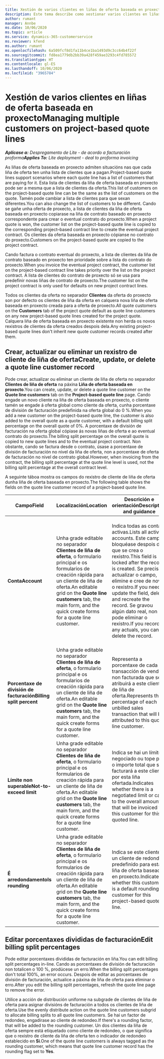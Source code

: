 ```yaml
---
title: Xestión de varios clientes en liñas de oferta baseada en proxecto
description: Este tema describe como xestionar varios clientes en liñas de oferta baseada en proxecto.
author: rumant
manager: Annbe
ms.date: 10/06/2020
ms.topic: article
ms.service: dynamics-365-customerservice
ms.reviewer: kfend
ms.author: rumant
ms.openlocfilehash: 6a509fcf8d1fa11b4ce1ba1493d9c3cc64b4f22f
ms.sourcegitcommit: fd8ea1779db2bb39a428f459ae3293c4fd785572
ms.translationtype: HT
ms.contentlocale: gl-ES
ms.lasthandoff: 10/06/2020
ms.locfileid: "3965784"
---
```

# <a name="managing-multiple-customers-on-project-based-quote-lines"></a><span data-ttu-id="9b44d-103">Xestión de varios clientes en liñas de oferta baseada en proxecto</span><span class="sxs-lookup"><span data-stu-id="9b44d-103">Managing multiple customers on project-based quote lines</span></span>

<span data-ttu-id="9b44d-104">_**Aplícase a:** Despregamento de Lite - de acordo a facturación proforma_</span><span class="sxs-lookup"><span data-stu-id="9b44d-104">_**Applies To:** Lite deployment - deal to proforma invoicing_</span></span>

<span data-ttu-id="9b44d-105">As liñas de oferta baseada en proxecto admiten situacións nas que cada liña de oferta ten unha lista de clientes que a pagan.</span><span class="sxs-lookup"><span data-stu-id="9b44d-105">Project-based quote lines support scenarios where each quote line has a list of customers that are paying for it.</span></span> <span data-ttu-id="9b44d-106">Esta lista de clientes da liña de oferta baseada en proxecto pode ser a mesma que a lista de clientes da oferta.</span><span class="sxs-lookup"><span data-stu-id="9b44d-106">This list of customers on the project-based quote line can be the same as the list of customers on the quote.</span></span> <span data-ttu-id="9b44d-107">Tamén pode cambiar a lista de clientes para que sexan diferentes.</span><span class="sxs-lookup"><span data-stu-id="9b44d-107">You can also change the list of customers to be different.</span></span> <span data-ttu-id="9b44d-108">Cando se gañe unha oferta de proxecto, a lista de clientes da liña de oferta baseada en proxecto copiarase na liña de contrato baseado en proxecto correspondente para crear o eventual contrato do proxecto.</span><span class="sxs-lookup"><span data-stu-id="9b44d-108">When a project quote is won, the customer list on the project-based quote line is copied to the corresponding project–based contract line to create the eventual project contract.</span></span> <span data-ttu-id="9b44d-109">Os clientes da oferta baseada en proxecto cópianse no contrato do proxecto.</span><span class="sxs-lookup"><span data-stu-id="9b44d-109">Customers on the project-based quote are copied to the project contract.</span></span>

<span data-ttu-id="9b44d-110">Cando factura o contrato eventual do proxecto, a lista de clientes da liña de contrato baseado en proxecto ten prioridade sobre a lista do contrato do proxecto.</span><span class="sxs-lookup"><span data-stu-id="9b44d-110">When you invoice the eventual project contract, the customer list on the project-based contract line takes priority over the list on the project contract.</span></span> <span data-ttu-id="9b44d-111">A lista de clientes do contrato de proxecto só se usa para predefinir novas liñas de contrato de proxecto.</span><span class="sxs-lookup"><span data-stu-id="9b44d-111">The customer list on the project contract is only used for defaults on new project contract lines.</span></span>

<span data-ttu-id="9b44d-112">Todos os clientes da oferta no separador **Clientes** da oferta do proxecto son por defecto os clientes de liña da oferta en calquera nova liña de oferta baseada en proxecto creada para a oferta de proxecto.</span><span class="sxs-lookup"><span data-stu-id="9b44d-112">All quote customers on the **Customers** tab of the project quote default as quote line customers on any new project-based quote lines created for the project quote.</span></span> <span data-ttu-id="9b44d-113">Calquera liña de oferta baseada en proxecto existente non herda os novos rexistros de clientes da oferta creados despois dela.</span><span class="sxs-lookup"><span data-stu-id="9b44d-113">Any existing project-based quote lines don't inherit new quote customer records created after them.</span></span>

## <a name="create-update-or-delete-a-quote-line-customer-record"></a><span data-ttu-id="9b44d-114">Crear, actualizar ou eliminar un rexistro de cliente de liña de oferta</span><span class="sxs-lookup"><span data-stu-id="9b44d-114">Create, update, or delete a quote line customer record</span></span>

<span data-ttu-id="9b44d-115">Pode crear, actualizar ou eliminar un cliente de liña de oferta no separador **Clientes de liña de oferta** na páxina **Liña de oferta baseada en proxecto**.</span><span class="sxs-lookup"><span data-stu-id="9b44d-115">You can create, update, or delete a quote line customer on the **Quote line customers** tab on the **Project-based quote line** page.</span></span> <span data-ttu-id="9b44d-116">Cando engade un novo cliente na liña de oferta baseada en proxecto, o cliente tamén se engade á oferta global como cliente da oferta, cunha porcentaxe de división de facturación predefinida na oferta global do 0 %.</span><span class="sxs-lookup"><span data-stu-id="9b44d-116">When you add a new customer on the project-based quote line, the customer is also added to the overall quote as a quote customer, with a default billing split percentage on the overall quote of 0%.</span></span> <span data-ttu-id="9b44d-117">A porcentaxe de división de facturación na oferta global cópiase ás novas liñas de oferta e ao eventual contrato do proxecto.</span><span class="sxs-lookup"><span data-stu-id="9b44d-117">The billing split percentage on the overall quote is copied to new quote lines and to the eventual project contract.</span></span> <span data-ttu-id="9b44d-118">Non obstante, cando se factura desde o contrato, úsase a porcentaxe de división de facturación no nivel da liña de oferta, non a porcentaxe de oferta de facturación no nivel de contrato global.</span><span class="sxs-lookup"><span data-stu-id="9b44d-118">However, when invoicing from the contract, the billing split percentage at the quote line level is used, not the billing split percentage at the overall contract level.</span></span> 

<span data-ttu-id="9b44d-119">A seguinte táboa mostra os campos do rexistro de cliente de liña de oferta dunha liña de oferta baseada en proxecto.</span><span class="sxs-lookup"><span data-stu-id="9b44d-119">The following table shows the fields on the quote line customer record of a project-based quote line.</span></span>

| <span data-ttu-id="9b44d-120">Campo</span><span class="sxs-lookup"><span data-stu-id="9b44d-120">Field</span></span> | <span data-ttu-id="9b44d-121">Localización</span><span class="sxs-lookup"><span data-stu-id="9b44d-121">Location</span></span> | <span data-ttu-id="9b44d-122">Descrición e orientación</span><span class="sxs-lookup"><span data-stu-id="9b44d-122">Description and guidance</span></span> | <span data-ttu-id="9b44d-123">Impacto descendente</span><span class="sxs-lookup"><span data-stu-id="9b44d-123">Downstream impact</span></span> |
| --- | --- | --- | --- |
| <span data-ttu-id="9b44d-124">**Conta**</span><span class="sxs-lookup"><span data-stu-id="9b44d-124">**Account**</span></span> | <span data-ttu-id="9b44d-125">Unha grade editable no separador **Clientes de liña de oferta**, o formulario principal e os formularios de creación rápida para un cliente de liña de oferta.</span><span class="sxs-lookup"><span data-stu-id="9b44d-125">An editable grid on the **Quote line customers** tab, the main form, and the quick create forms for a quote line customer.</span></span> | <span data-ttu-id="9b44d-126">Indica todas as contas activas.</span><span class="sxs-lookup"><span data-stu-id="9b44d-126">Lists all active accounts.</span></span> <span data-ttu-id="9b44d-127">Este campo bloquéase despois de que se crea o rexistro.</span><span class="sxs-lookup"><span data-stu-id="9b44d-127">This field is locked after the record is created.</span></span> <span data-ttu-id="9b44d-128">Se precisa actualizar o campo, elimine e cree de novo o rexistro.</span><span class="sxs-lookup"><span data-stu-id="9b44d-128">If you need to update the field, delete and recreate the record.</span></span> <span data-ttu-id="9b44d-129">Se gravou algún dato real, non pode eliminar o rexistro.</span><span class="sxs-lookup"><span data-stu-id="9b44d-129">If you recorded any actuals, you can't delete the record.</span></span> | <span data-ttu-id="9b44d-130">Cando escolle unha conta da lista principal de contas para engadir, o cliente da liña de oferta tamén se engade como cliente da oferta ao gardalo.</span><span class="sxs-lookup"><span data-stu-id="9b44d-130">When you pick an account from the master list of accounts to add, the quote line customer is also added as a quote customer when you save it.</span></span> <span data-ttu-id="9b44d-131">Cando se gaña unha oferta, os clientes de liña de oferta tamén se copian aos clientes de liña de contrato do proxecto.</span><span class="sxs-lookup"><span data-stu-id="9b44d-131">When a quote is won, quote line customers are copied to the project contract line customers.</span></span> |
| <span data-ttu-id="9b44d-132">**Porcentaxe de división de facturación**</span><span class="sxs-lookup"><span data-stu-id="9b44d-132">**Billing split percent**</span></span> | <span data-ttu-id="9b44d-133">Unha grade editable no separador **Clientes de liña de oferta**, o formulario principal e os formularios de creación rápida para un cliente de liña de oferta.</span><span class="sxs-lookup"><span data-stu-id="9b44d-133">An editable grid on the **Quote line customers** tab, the main form, and the quick create forms for a quote line customer.</span></span> | <span data-ttu-id="9b44d-134">Representa a porcentaxe de cada transacción de vendas non facturada que se atribuirá a este cliente de liña de oferta.</span><span class="sxs-lookup"><span data-stu-id="9b44d-134">Represents the percentage of each unbilled sales transaction that will be attributed to this quote line customer.</span></span> | <span data-ttu-id="9b44d-135">Copiado aos clientes de liña de contrato de proxecto.</span><span class="sxs-lookup"><span data-stu-id="9b44d-135">Copied over to project contract line customers.</span></span> |
| <span data-ttu-id="9b44d-136">**Límite non superable**</span><span class="sxs-lookup"><span data-stu-id="9b44d-136">**Not-to-exceed limit**</span></span> | <span data-ttu-id="9b44d-137">Unha grade editable no separador **Clientes de liña de oferta**, o formulario principal e os formularios de creación rápida para un cliente de liña de oferta.</span><span class="sxs-lookup"><span data-stu-id="9b44d-137">An editable grid on the **Quote line customers** tab, the main form, and the quick create forms for a quote line customer.</span></span> | <span data-ttu-id="9b44d-138">Indica se hai un límite negociado ou tope para o importe total que se facturará a este cliente por esta liña ofertada.</span><span class="sxs-lookup"><span data-stu-id="9b44d-138">Indicates whether there is a negotiated limit or cap to the overall amount that will be invoiced to this customer for this quoted line.</span></span> | <span data-ttu-id="9b44d-139">Copiado aos clientes de liña de contrato do proxecto cando se gaña unha oferta.</span><span class="sxs-lookup"><span data-stu-id="9b44d-139">Copied over to project contract line customers when a quote is won.</span></span> |
| <span data-ttu-id="9b44d-140">**É arredondamento**</span><span class="sxs-lookup"><span data-stu-id="9b44d-140">**Is rounding**</span></span> | <span data-ttu-id="9b44d-141">Unha grade editable no separador **Clientes de liña de oferta**, o formulario principal e os formularios de creación rápida para un cliente de liña de oferta.</span><span class="sxs-lookup"><span data-stu-id="9b44d-141">An editable grid on the **Quote line customers** tab, the main form, and the quick create forms for a quote line customer.</span></span> | <span data-ttu-id="9b44d-142">Indica se este cliente é un cliente de redondeo predefinido para esta liña de oferta baseada en proxecto.</span><span class="sxs-lookup"><span data-stu-id="9b44d-142">Indicates whether this customer is a default rounding customer for this project-based quote line.</span></span> | <span data-ttu-id="9b44d-143">Copiado aos clientes de contrato do proxecto cando se gaña unha oferta.</span><span class="sxs-lookup"><span data-stu-id="9b44d-143">Copied over to project contract customers when a quote is won.</span></span> |

## <a name="edit-billing-split-percentages"></a><span data-ttu-id="9b44d-144">Editar porcentaxes divididas de facturación</span><span class="sxs-lookup"><span data-stu-id="9b44d-144">Edit billing split percentages</span></span>

<span data-ttu-id="9b44d-145">Pode editar porcentaxes divididas de facturación en liña.</span><span class="sxs-lookup"><span data-stu-id="9b44d-145">You can edit billing split percentages in-line.</span></span> <span data-ttu-id="9b44d-146">Cando as porcentaxes de división de facturación non totalicen o 100 %, prodúcese un erro.</span><span class="sxs-lookup"><span data-stu-id="9b44d-146">When the billing split percentages don't total 100%, an error occurs.</span></span> <span data-ttu-id="9b44d-147">Despois de editar as porcentaxes de división de facturación, actualice a páxina de liña de oferta para eliminar o erro.</span><span class="sxs-lookup"><span data-stu-id="9b44d-147">After you edit the billing split percentages, refresh the quote line page to remove the error.</span></span>

<span data-ttu-id="9b44d-148">Utilice a acción de distribución uniforme na subgrade de clientes de liña de oferta para asignar divisións de facturación a todos os clientes de liña de oferta.</span><span class="sxs-lookup"><span data-stu-id="9b44d-148">Use the evenly distribute action on the quote line customers subgrid to allocate billing splits to all quote line customers.</span></span> <span data-ttu-id="9b44d-149">Se hai un factor de redondeo, engadirase ao cliente de redondeo.</span><span class="sxs-lookup"><span data-stu-id="9b44d-149">If there's a rounding factor, that will be added to the rounding customer.</span></span> <span data-ttu-id="9b44d-150">Un dos clientes da liña de oferta sempre está etiquetado como cliente de redondeo, o que significa que o rexistro de cliente da liña de oferta ten o indicador de redondeo establecido en **Si**.</span><span class="sxs-lookup"><span data-stu-id="9b44d-150">One of the quote line customers is always tagged as the rounding customer, which means that quote line customer record has the rounding flag set to **Yes**.</span></span> 
